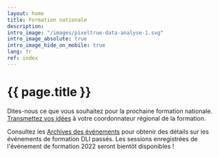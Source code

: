 ```yaml
---
layout: home
title: Formation nationale
description:
intro_image: "/images/pixeltrue-data-analyse-1.svg"
intro_image_absolute: true
intro_image_hide_on_mobile: true
lang: fr
ref: index
---
```


# {{ page.title }}

<!--

### À inscrire à votre calendrier !

La prochaine formation nationale de l’IDD aura lieu  dans la semaine du **20 au 22 novembre 2022**.

--->

Dites-nous ce que vous souhaitez pour la prochaine formation nationale. [Transmettez vos idées](/fr/contact) à votre coordonnateur régional de la formation.

Consultez les [Archives des événements](/fr/archive) pour obtenir des détails sur les événements de formation DLI passés. Les sessions enregistrées de l'événement de formation 2022 seront bientôt disponibles !

<!--

Bienvenue à la formation nationale de l’IDD 2023. [Nous avons un programme passionnant cette année !]({% link fr/program.md %})





Une traduction simultanée sera disponible pour chaque session. Veuillez vous inscrire en utilisant le lien ci-dessous.


Les webinaires seront hébergés par Zoom. Vous pouvez y participer en utilisant votre navigateur, mais d'autres fonctionnalités sont disponibles si vous [téléchargez l'application gratuite](https://zoom.us/download).

--->
